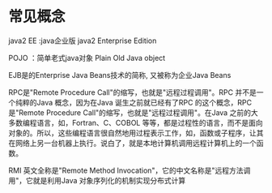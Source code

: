 # 常见概念

java2 EE      :java企业版   java2 Enterprise  Edition

POJO   ：简单老式java对象  Plain Old Java object

EJB是的Enterprise Java Beans技术的简称, 又被称为企业Java Beans



RPC是"Remote Procedure Call"的缩写，也就是"远程过程调用"。RPC 并不是一个纯粹的Java 概念，因为在Java 诞生之前就已经有了RPC 的这个概念，RPC是"Remote Procedure  Call"的缩写，也就是"远程过程调用"。在Java 之前的大多数编程语言，如，Fortran、C、COBOL  等等，都是过程性的语言，而不是面向对象的。所以，这些编程语言很自然地用过程表示工作，如，函数或子程序，让其在网络上另一台机器上执行。说白了，就是本地计算机调用远程计算机上的一个函数。







RMI 英文全称是"Remote Method Invocation"，它的中文名称是"远程方法调用"，它就是利用Java 对象序列化的机制实现分布式计算